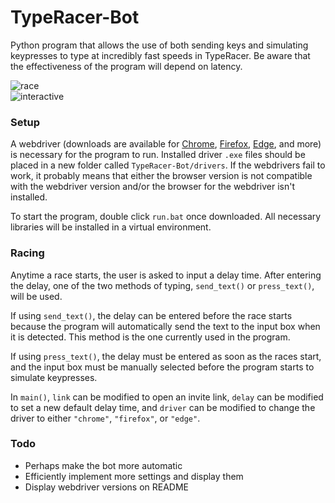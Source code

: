 # TypeRacer-Bot
Python program that allows the use of both sending keys and simulating keypresses to type at incredibly fast speeds in TypeRacer. Be aware that the effectiveness of the program will depend on latency.

![race](https://github.com/Togohogo1/TypeRacer-Bot/blob/master/screenshots/race.png)\
![interactive](https://github.com/Togohogo1/TypeRacer-Bot/blob/master/screenshots/interactive.png)

### Setup
A webdriver (downloads are available for [Chrome](https://chromedriver.chromium.org/downloads), [Firefox](https://github.com/mozilla/geckodriver/releases), [Edge](https://developer.microsoft.com/en-us/microsoft-edge/tools/webdriver/), and more) is necessary for the program to run. Installed driver `.exe` files should be placed in a new folder called `TypeRacer-Bot/drivers`. If the webdrivers fail to work, it probably means that either the browser version is not compatible with the webdriver version and/or the browser for the webdriver isn't installed.

To start the program, double click `run.bat` once downloaded. All necessary libraries will be installed in a virtual environment.

### Racing
Anytime a race starts, the user is asked to input a delay time. After entering the delay, one of the two methods of typing, `send_text()` or `press_text()`, will be used.

If using `send_text()`, the delay can be entered before the race starts because the program will automatically send the text to the input box when it is detected. This method is the one currently used in the program.

If using `press_text()`, the delay must be entered as soon as the races start, and the input box must be manually selected before the program starts to simulate keypresses.

In `main()`, `link` can be modified to open an invite link, `delay` can be modified to set a new default delay time, and `driver` can be modified to change the driver to either `"chrome"`, `"firefox"`, or `"edge"`.

### Todo
- Perhaps make the bot more automatic
- Efficiently implement more settings and display them
- Display webdriver versions on README
